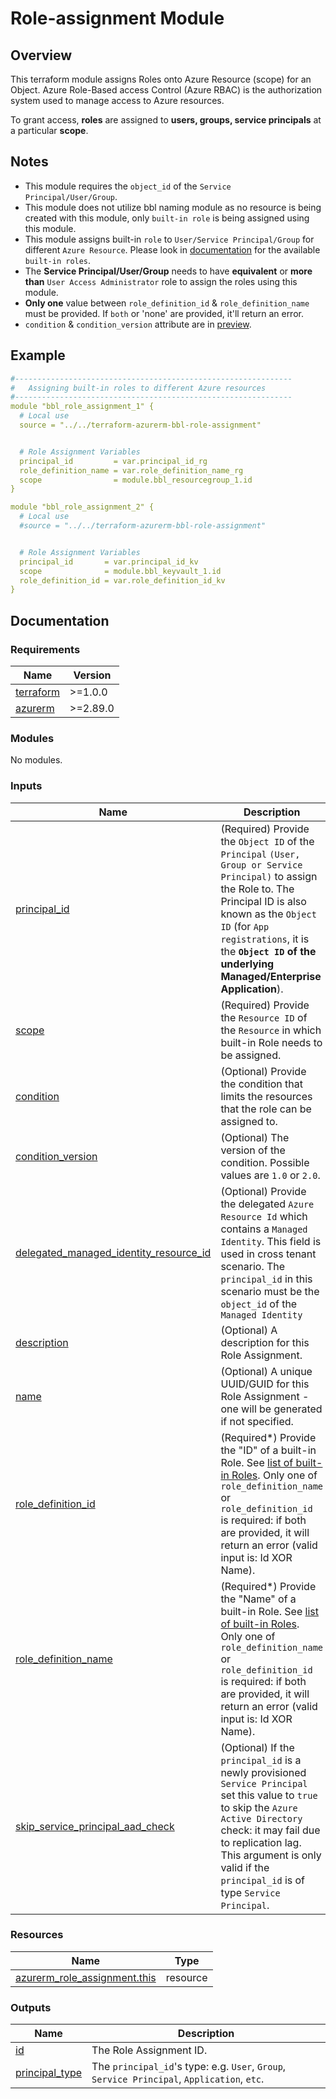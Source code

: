 <!-- BEGIN_TF_DOCS -->
# Role-assignment Module

## Overview

This terraform module assigns Roles onto Azure Resource (scope) for an Object. Azure Role-Based access Control (Azure RBAC) is the authorization system used to manage access to Azure resources.

To grant access, **roles** are assigned to **users, groups, service principals** at a particular **scope**.

## Notes

- This module requires the `object_id` of the `Service Principal/User/Group`.
- This module does not utilize bbl naming module as no resource is being created with this module, only `built-in role` is being assigned using this module.
- This module assigns built-in `role` to `User/Service Principal/Group` for different `Azure Resource`. Please look in [documentation](https://docs.microsoft.com/en-us/azure/role-based-access-control/built-in-roles) for the available `built-in roles`.
- The **Service Principal/User/Group** needs to have **equivalent** or **more than** `User Access Administrator` role to assign the roles using this module.
- **Only one** value between `role_definition_id` & `role_definition_name` must be provided. If `both` or 'none' are provided, it'll return an error.
- `condition` & `condition_version` attribute are in [preview](https://docs.microsoft.com/en-us/azure/role-based-access-control/conditions-role-assignments-portal#:~:text=An%20Azure%20role%20assignment%20condition,tag%20to%20read%20the%20object.).

## Example

```yaml
#--------------------------------------------------------------
#   Assigning built-in roles to different Azure resources
#--------------------------------------------------------------
module "bbl_role_assignment_1" {
  # Local use
  source = "../../terraform-azurerm-bbl-role-assignment"


  # Role Assignment Variables
  principal_id         = var.principal_id_rg
  role_definition_name = var.role_definition_name_rg
  scope                = module.bbl_resourcegroup_1.id
}

module "bbl_role_assignment_2" {
  # Local use
  #source = "../../terraform-azurerm-bbl-role-assignment"


  # Role Assignment Variables
  principal_id       = var.principal_id_kv
  scope              = module.bbl_keyvault_1.id
  role_definition_id = var.role_definition_id_kv
}
```

## Documentation
<!-- markdownlint-disable MD033 -->

### Requirements

| Name | Version |
|------|---------|
| <a name="requirement_terraform"></a> [terraform](#requirement\_terraform) | >=1.0.0 |
| <a name="requirement_azurerm"></a> [azurerm](#requirement\_azurerm) | >=2.89.0 |

### Modules

No modules.

### Inputs

| Name | Description | Type | Default | Required |
|------|-------------|------|---------|:--------:|
| <a name="input_principal_id"></a> [principal\_id](#input\_principal\_id) | (Required) Provide the `Object ID` of the `Principal` `(User, Group or Service Principal)` to assign the Role to. The Principal ID is also known as the `Object ID` (for `App registrations`, it is the **`Object ID` of the underlying Managed/Enterprise Application**). | `string` | n/a | yes |
| <a name="input_scope"></a> [scope](#input\_scope) | (Required) Provide the `Resource ID` of the `Resource` in which built-in Role needs to be assigned. | `string` | n/a | yes |
| <a name="input_condition"></a> [condition](#input\_condition) | (Optional) Provide the condition that limits the resources that the role can be assigned to. | `string` | `null` | no |
| <a name="input_condition_version"></a> [condition\_version](#input\_condition\_version) | (Optional) The version of the condition. Possible values are `1.0` or `2.0`. | `string` | `null` | no |
| <a name="input_delegated_managed_identity_resource_id"></a> [delegated\_managed\_identity\_resource\_id](#input\_delegated\_managed\_identity\_resource\_id) | (Optional) Provide the delegated `Azure Resource Id` which contains a `Managed Identity`. This field is used in cross tenant scenario. The `principal_id` in this scenario must be the `object_id` of the `Managed Identity` | `string` | `null` | no |
| <a name="input_description"></a> [description](#input\_description) | (Optional) A description for this Role Assignment. | `string` | `null` | no |
| <a name="input_name"></a> [name](#input\_name) | (Optional) A unique UUID/GUID for this Role Assignment - one will be generated if not specified. | `string` | `null` | no |
| <a name="input_role_definition_id"></a> [role\_definition\_id](#input\_role\_definition\_id) | (Required*) Provide the "ID" of a built-in Role. See [list of built-in Roles](https://docs.microsoft.com/en-us/azure/role-based-access-control/built-in-roles). Only one of `role_definition_name` or `role_definition_id` is required: if both are provided, it will return an error (valid input is: Id XOR Name). | `string` | `null` | no |
| <a name="input_role_definition_name"></a> [role\_definition\_name](#input\_role\_definition\_name) | (Required*) Provide the "Name" of a built-in Role. See [list of built-in Roles](https://docs.microsoft.com/en-us/azure/role-based-access-control/built-in-roles). Only one of `role_definition_name` or `role_definition_id` is required: if both are provided, it will return an error (valid input is: Id XOR Name). | `string` | `null` | no |
| <a name="input_skip_service_principal_aad_check"></a> [skip\_service\_principal\_aad\_check](#input\_skip\_service\_principal\_aad\_check) | (Optional) If the `principal_id` is a newly provisioned `Service Principal` set this value to `true` to skip the `Azure Active Directory` check: it may fail due to replication lag. This argument is only valid if the `principal_id` is of type `Service Principal`. | `bool` | `false` | no |

### Resources

| Name | Type |
|------|------|
| [azurerm_role_assignment.this](https://registry.terraform.io/providers/hashicorp/azurerm/latest/docs/resources/role_assignment) | resource |

### Outputs

| Name | Description |
|------|-------------|
| <a name="output_id"></a> [id](#output\_id) | The Role Assignment ID. |
| <a name="output_principal_type"></a> [principal\_type](#output\_principal\_type) | The `principal_id`'s type: e.g. `User`, `Group`, `Service Principal`, `Application`, `etc`. |

<!-- END_TF_DOCS -->